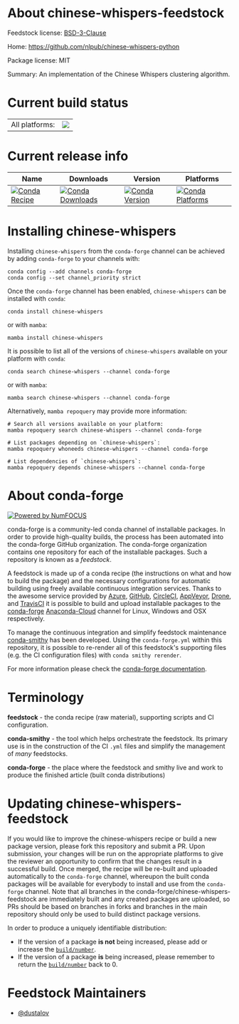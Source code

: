 About chinese-whispers-feedstock
================================

Feedstock license: [BSD-3-Clause](https://github.com/conda-forge/chinese-whispers-feedstock/blob/main/LICENSE.txt)

Home: https://github.com/nlpub/chinese-whispers-python

Package license: MIT

Summary: An implementation of the Chinese Whispers clustering algorithm.

Current build status
====================


<table><tr><td>All platforms:</td>
    <td>
      <a href="https://dev.azure.com/conda-forge/feedstock-builds/_build/latest?definitionId=18316&branchName=main">
        <img src="https://dev.azure.com/conda-forge/feedstock-builds/_apis/build/status/chinese-whispers-feedstock?branchName=main">
      </a>
    </td>
  </tr>
</table>

Current release info
====================

| Name | Downloads | Version | Platforms |
| --- | --- | --- | --- |
| [![Conda Recipe](https://img.shields.io/badge/recipe-chinese--whispers-green.svg)](https://anaconda.org/conda-forge/chinese-whispers) | [![Conda Downloads](https://img.shields.io/conda/dn/conda-forge/chinese-whispers.svg)](https://anaconda.org/conda-forge/chinese-whispers) | [![Conda Version](https://img.shields.io/conda/vn/conda-forge/chinese-whispers.svg)](https://anaconda.org/conda-forge/chinese-whispers) | [![Conda Platforms](https://img.shields.io/conda/pn/conda-forge/chinese-whispers.svg)](https://anaconda.org/conda-forge/chinese-whispers) |

Installing chinese-whispers
===========================

Installing `chinese-whispers` from the `conda-forge` channel can be achieved by adding `conda-forge` to your channels with:

```
conda config --add channels conda-forge
conda config --set channel_priority strict
```

Once the `conda-forge` channel has been enabled, `chinese-whispers` can be installed with `conda`:

```
conda install chinese-whispers
```

or with `mamba`:

```
mamba install chinese-whispers
```

It is possible to list all of the versions of `chinese-whispers` available on your platform with `conda`:

```
conda search chinese-whispers --channel conda-forge
```

or with `mamba`:

```
mamba search chinese-whispers --channel conda-forge
```

Alternatively, `mamba repoquery` may provide more information:

```
# Search all versions available on your platform:
mamba repoquery search chinese-whispers --channel conda-forge

# List packages depending on `chinese-whispers`:
mamba repoquery whoneeds chinese-whispers --channel conda-forge

# List dependencies of `chinese-whispers`:
mamba repoquery depends chinese-whispers --channel conda-forge
```


About conda-forge
=================

[![Powered by
NumFOCUS](https://img.shields.io/badge/powered%20by-NumFOCUS-orange.svg?style=flat&colorA=E1523D&colorB=007D8A)](https://numfocus.org)

conda-forge is a community-led conda channel of installable packages.
In order to provide high-quality builds, the process has been automated into the
conda-forge GitHub organization. The conda-forge organization contains one repository
for each of the installable packages. Such a repository is known as a *feedstock*.

A feedstock is made up of a conda recipe (the instructions on what and how to build
the package) and the necessary configurations for automatic building using freely
available continuous integration services. Thanks to the awesome service provided by
[Azure](https://azure.microsoft.com/en-us/services/devops/), [GitHub](https://github.com/),
[CircleCI](https://circleci.com/), [AppVeyor](https://www.appveyor.com/),
[Drone](https://cloud.drone.io/welcome), and [TravisCI](https://travis-ci.com/)
it is possible to build and upload installable packages to the
[conda-forge](https://anaconda.org/conda-forge) [Anaconda-Cloud](https://anaconda.org/)
channel for Linux, Windows and OSX respectively.

To manage the continuous integration and simplify feedstock maintenance
[conda-smithy](https://github.com/conda-forge/conda-smithy) has been developed.
Using the ``conda-forge.yml`` within this repository, it is possible to re-render all of
this feedstock's supporting files (e.g. the CI configuration files) with ``conda smithy rerender``.

For more information please check the [conda-forge documentation](https://conda-forge.org/docs/).

Terminology
===========

**feedstock** - the conda recipe (raw material), supporting scripts and CI configuration.

**conda-smithy** - the tool which helps orchestrate the feedstock.
                   Its primary use is in the construction of the CI ``.yml`` files
                   and simplify the management of *many* feedstocks.

**conda-forge** - the place where the feedstock and smithy live and work to
                  produce the finished article (built conda distributions)


Updating chinese-whispers-feedstock
===================================

If you would like to improve the chinese-whispers recipe or build a new
package version, please fork this repository and submit a PR. Upon submission,
your changes will be run on the appropriate platforms to give the reviewer an
opportunity to confirm that the changes result in a successful build. Once
merged, the recipe will be re-built and uploaded automatically to the
`conda-forge` channel, whereupon the built conda packages will be available for
everybody to install and use from the `conda-forge` channel.
Note that all branches in the conda-forge/chinese-whispers-feedstock are
immediately built and any created packages are uploaded, so PRs should be based
on branches in forks and branches in the main repository should only be used to
build distinct package versions.

In order to produce a uniquely identifiable distribution:
 * If the version of a package **is not** being increased, please add or increase
   the [``build/number``](https://docs.conda.io/projects/conda-build/en/latest/resources/define-metadata.html#build-number-and-string).
 * If the version of a package **is** being increased, please remember to return
   the [``build/number``](https://docs.conda.io/projects/conda-build/en/latest/resources/define-metadata.html#build-number-and-string)
   back to 0.

Feedstock Maintainers
=====================

* [@dustalov](https://github.com/dustalov/)

